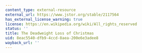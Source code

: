 ```yaml
---
content_type: external-resource
external_url: https://www.jstor.org/stable/2117564
has_external_license_warning: true
license: https://en.wikipedia.org/wiki/All_rights_reserved
status: ''
title: The Deadweight Loss of Christmas
uid: 8eac5540-dfb9-4ccd-8aea-200e6e3adee8
wayback_url: ''
---
```

